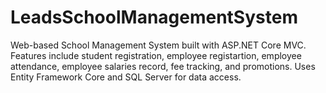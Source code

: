 # LeadsSchoolManagementSystem
 Web-based School Management System built with ASP.NET Core MVC. Features include student registration, employee registartion, employee attendance, employee salaries record, fee tracking, and promotions. Uses Entity Framework Core and SQL Server for data access.
